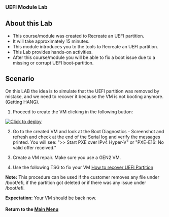 ### UEFI Module Lab

## About this Lab

- This course/module was created to Recreate an UEFI partition.
- It will take approximately 15 minutes.
- This module introduces you to the tools to Recreate an UEFI partition.
- This Lab provides hands-on activities.
- After this course/module you will be able to fix a boot issue due to a missing or corrupt UEFI boot-partition.

## Scenario

On this LAB the idea is to simulate that the UEFI partition was removed by mistake, and we need to recover it because the VM is not booting anymore. (Getting HANG). 

1. Proceed to create the VM clicking in the following button: 

[![Click to deploy](https://user-images.githubusercontent.com/129801457/229645043-e2349c38-7efd-4336-83c4-dab6897f9a7c.png)](https://portal.azure.com/#create/Microsoft.Template/uri/https%3a%2f%2fraw.githubusercontent.com%2fmitchcr%2fONEVM%2fmain%2fUEFI%2fUEFI.json)

2. Go to the created VM and look at the Boot Diagnostics - Screenshot and refresh and check at the end of the Serial log and verify the messages printed.  You will see: ">> Start PXE over IPv4 Hyper-V" or "PXE-E16: No valid offer received."
   
3.  Create a VM repair.  Make sure you use a GEN2 VM.
4.  Use the following TSG to fix your VM [How to recover UEFI Partition](https://supportability.visualstudio.com/AzureLinuxNinjas/_wiki/wikis/AzureLinuxNinjas/469439/How-to-Recover-UEFI-Partition)

**Note:**  This procedure can be used if the customer removes any file under /boot/efi, if the partition got deleted or if there was any issue under /boot/efi.

**Expectation:** Your VM should be back now. 


#### Return to the [Main Menu](https://github.com/mitchcr/ONEVM/blob/main/readme.md)
